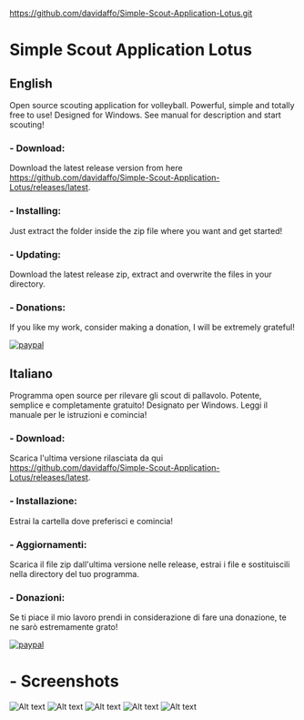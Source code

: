 https://github.com/davidaffo/Simple-Scout-Application-Lotus.git
# Simple Scout Application Lotus

## English
Open source scouting application for volleyball. Powerful, simple and totally free to use! Designed for Windows.
See manual for description and start scouting!

### - Download:
Download the latest release version from here https://github.com/davidaffo/Simple-Scout-Application-Lotus/releases/latest.

### - Installing:
Just extract the folder inside the zip file where you want and get started!

### - Updating:
Download the latest release zip, extract and overwrite the files in your directory.

### - Donations:
If you like my work, consider making a donation, I will be extremely grateful!

[![paypal](https://www.paypalobjects.com/en_US/i/btn/btn_donateCC_LG.gif)](https://www.paypal.me/DavideDaffonchio)


## Italiano
Programma open source per rilevare gli scout di pallavolo. Potente, semplice e completamente gratuito! Designato per Windows.
Leggi il manuale per le istruzioni e comincia!

### - Download:
Scarica l'ultima versione rilasciata da qui https://github.com/davidaffo/Simple-Scout-Application-Lotus/releases/latest.

### - Installazione:
Estrai la cartella dove preferisci e comincia!

### - Aggiornamenti:
Scarica il file zip dall'ultima versione nelle release, estrai i file e sostituiscili nella directory del tuo programma.

### - Donazioni:
Se ti piace il mio lavoro prendi in considerazione di fare una donazione, te ne sarò estremamente grato!

[![paypal](https://www.paypalobjects.com/it_IT/i/btn/btn_donateCC_LG.gif)](https://www.paypal.me/DavideDaffonchio)

# - Screenshots
![Alt text](https://user-images.githubusercontent.com/33480686/40874262-5f54a5d4-666d-11e8-948c-bf2fe92b3eeb.png?raw=true "Launcher")
![Alt text](https://user-images.githubusercontent.com/33480686/40874263-5f775d72-666d-11e8-8628-ad920d9de8af.png?raw=true "Setup")
![Alt text](https://user-images.githubusercontent.com/33480686/40874264-5f986c38-666d-11e8-9c87-c3acc513fbbc.png?raw=true "Main")
![Alt text](https://user-images.githubusercontent.com/33480686/40874265-5fb9a79a-666d-11e8-834e-f0afc8030a01.png?raw=true "Analyzer")
![Alt text](https://user-images.githubusercontent.com/33480686/40874266-5ff09ae8-666d-11e8-8bea-953a1ea55763.jpg?raw=true "file_example")
